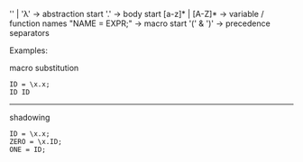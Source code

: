 '\' | 'λ'       -> abstraction start
'.'             -> body start
[a-z]* | [A-Z]* -> variable / function names
"NAME = EXPR;"  -> macro start
'(' & ')'       -> precedence separators

Examples:

macro substitution
```
ID = \x.x;
ID ID
```

---

shadowing
```
ID = \x.x;
ZERO = \x.ID;
ONE = ID;
```
